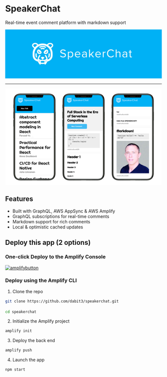 # SpeakerChat

Real-time event comment platform with markdown support

![](header.jpg)

---

![](speakerchatheader.jpg)

## Features 

- Built with GraphQL, AWS AppSync & AWS Amplify
- GraphQL subscriptions for real-time comments
- Markdown support for rich comments
- Local & optimistic cached updates

## Deploy this app (2 options)

### One-click Deploy to the Amplify Console

[![amplifybutton](https://oneclick.amplifyapp.com/button.svg)](https://console.aws.amazon.com/amplify/home#/deploy?repo=https://github.com/dabit3/speakerchat)

### Deploy using the Amplify CLI

1. Clone the repo

```sh
git clone https://github.com/dabit3/speakerchat.git

cd speakerchat
```

2. Initialize the Amplify project

```sh
amplify init
```

3. Deploy the back end

```sh
amplify push
```

4. Launch the app

```sh
npm start
```